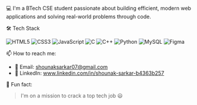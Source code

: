 💻 I'm a BTech CSE student passionate about building efficient, modern web applications and solving real-world problems through code.

🛠️ Tech Stack

![HTML5](https://img.shields.io/badge/-111111?style=flat&logo=html5&logoColor=E34F26)
![CSS3](https://img.shields.io/badge/-111111?style=flat&logo=css3&logoColor=1572B6)
![JavaScript](https://img.shields.io/badge/-111111?style=flat&logo=javascript&logoColor=F7DF1E)
![C](https://img.shields.io/badge/-111111?style=flat&logo=c&logoColor=00599C)
![C++](https://img.shields.io/badge/-111111?style=flat&logo=c%2B%2B&logoColor=00599C)
![Python](https://img.shields.io/badge/-111111?style=flat&logo=python&logoColor=3776AB)
![MySQL](https://img.shields.io/badge/-111111?style=flat&logo=mysql&logoColor=4479A1)
![Figma](https://img.shields.io/badge/-111111?style=flat&logo=figma&logoColor=F24E1E)




📫 How to reach me:
- 📧 Email: shounaksarkar07@gmail.com
- 💼 LinkedIn: www.linkedin.com/in/shounak-sarkar-b4363b257

🎯 Fun fact:
> I'm on a mission to crack a top tech job 😃

<!---
shounakhere/shounakhere is a ✨ special ✨ repository because its `README.md` (this file) appears on your GitHub profile.
You can click the Preview link to take a look at your changes.
--->
